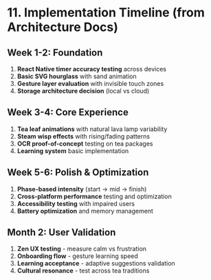 # 11. Implementation Timeline (from Architecture Docs)

## Week 1-2: Foundation
1. **React Native timer accuracy testing** across devices
2. **Basic SVG hourglass** with sand animation
3. **Gesture layer evaluation** with invisible touch zones
4. **Storage architecture decision** (local vs cloud)

## Week 3-4: Core Experience
1. **Tea leaf animations** with natural lava lamp variability
2. **Steam wisp effects** with rising/fading patterns
3. **OCR proof-of-concept** testing on tea packages
4. **Learning system** basic implementation

## Week 5-6: Polish & Optimization
1. **Phase-based intensity** (start → mid → finish)
2. **Cross-platform performance** testing and optimization
3. **Accessibility testing** with impaired users
4. **Battery optimization** and memory management

## Month 2: User Validation
1. **Zen UX testing** - measure calm vs frustration
2. **Onboarding flow** - gesture learning speed
3. **Learning acceptance** - adaptive suggestions validation
4. **Cultural resonance** - test across tea traditions
